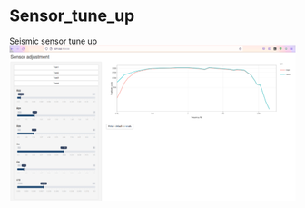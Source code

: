 # Sensor_tune_up
Seismic sensor tune up
![Docker app example](/Sensor-adjustment/app_screen.png?raw=true)
